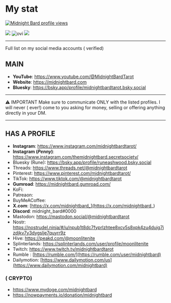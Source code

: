 # My stat

[![Midnight Bard profile views](https://u8views.com/api/v1/github/profiles/205895856/views/day-week-month-total-count.svg)](https://u8views.com/github/midnightbard)

<img src="https://github-readme-stats.vercel.app/api?username=midnightbard&theme=gotham&show=reviews,discussions_started,discussions_answered,prs_merged,prs_merged_percentage&show_icons=true&custom_title=Github" />

<img src="https://github-readme-stats.vercel.app/api/top-langs/?username=midnightbard&&show_icons=true&locale=en&theme=gotham" alt="ovi" />

<img src="https://github-profile-trophy.vercel.app/?username=midnightbard&column=4&title=-Stars,-Followers,-PullRequest,-Reviews&theme=darkhub" />

---

Full list on my social media accounts ( verified) 

## MAIN 

- **YouTube**: https://www.youtube.com/@MidnightBardTarot
- **Website**: https://midnightbard.com
- **Bluesky**: https://bsky.app/profile/midnightbardtarot.bsky.social
---
 
⚠️ IMPORTANT 
Make sure to communicate ONLY with the listed profiles. I will never ( ever!) come to you asking for money, selling or offering anything directly in your DM.
 
---

 ## HAS A PROFILE


- **Instagram**: https://www.instagram.com/midnightbardtarot/
- **Instagram (*Penny*)**: https://www.instagram.com/themidnightbard.secretsociety/
- Bluesky (Rune): https://bsky.app/profile/runeashwood.bsky.social
- Threads: https://www.threads.net/@midnightbardtarot 
- Pinterest: https://www.pinterest.com/midnightbardtarot/ 
- TikTok: https://www.tiktok.com/@midnightbardtarot
- **Gumroad**: https://midnightbard.gumroad.com/
- KoFi:
- Patreaon:
- BuyMeACoffee:
- **X.com**: [https://x.com/midnightbard_](https://x.com/midnightbard_) 
- **Discord**:  midnight_bard#0000
- Mastodon: <a rel="me" href="https://mastodon.social/@midnightbardtarot">https://mastodon.social/@midnightbardtarot</a>
- Nostr: https://nostrudel.ninja/#/u/npub1t8dc7fyprlzhtee8xcv5s8xpk4zu4dujg7jzdjkv7y3dygslje7quyrr9z
- Hive: https://peakd.com/@moonlitenite
- Splinterlands: https://splinterlands.com/user/profile/moonlitenite
- Twitch: https://www.twitch.tv/midnightbardtarot
- Rumble : [https://rumble.com/](https://rumble.com/user/midnightbard)
- Dailymotion: [https://www.dailymotion.com/us](https://www.dailymotion.com/midnightbard)
  
### ( CRYPTO) 
- https://www.mydoge.com/midnightbard
- https://nowpayments.io/donation/midnightbard




